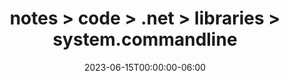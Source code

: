 ---
title: notes > code > .net > libraries > system.commandline
date: 2023-06-15T00:00:00-06:00
draft: false
---